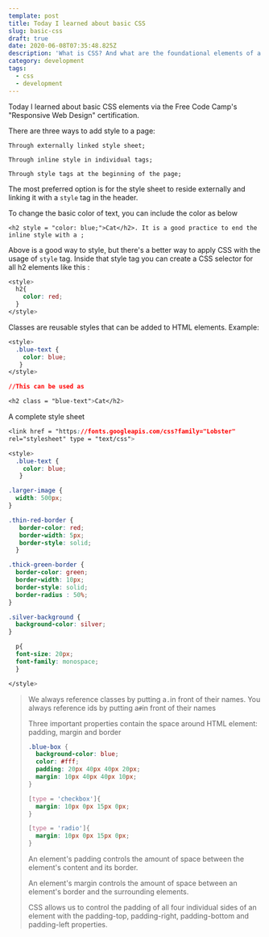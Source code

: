 ```yaml
---
template: post
title: Today I learned about basic CSS
slug: basic-css
draft: true
date: 2020-06-08T07:35:48.825Z
description: 'What is CSS? And what are the foundational elements of a good CSS file. '
category: development
tags:
  - css
  - development
---
```

Today I learned about basic CSS elements via the Free Code Camp's "Responsive Web Design" certification.

There are three ways to add style to a page:

`Through externally linked style sheet;`

`Through inline style in individual tags;`

`Through style tags at the beginning of the page;`

The most preferred option is for the style sheet to reside externally and linking it with a `style` tag in the header. 

To change the basic color of text, you can include the color as below

`<h2 style = "color: blue;">Cat</h2>. It is a good practice to end the inline style with a ;`

Above is a good way to style, but there's a better way to apply CSS with the usage of `style` tag. Inside that style tag you can create a CSS selector for all h2 elements like this :

```css
<style>
  h2{
    color: red;
  }
</style>
```

Classes are reusable styles that can be added to HTML elements. Example:

```css
<style>
  .blue-text {
    color: blue;
   }
</style>

//This can be used as

<h2 class = "blue-text">Cat</h2>
```

A complete style sheet

```css
<link href = "https://fonts.googleapis.com/css?family="Lobster" 
rel="stylesheet" type = "text/css">

<style>
  .blue-text {
    color: blue;
   }

.larger-image {
  width: 500px;
}

.thin-red-border {
   border-color: red;
   border-width: 5px;
   border-style: solid;
  }

.thick-green-border {
  border-color: green;
  border-width: 10px;
  border-style: solid;
  border-radius : 50%;
}

.silver-background {
  background-color: silver;
}

  p{
  font-size: 20px;
  font-family: monospace;
  }

</style>
```

> We always reference classes by putting a`.`in front of their names. You always reference ids by putting a`#`in front of their names
>
> Three important properties contain the space around HTML element: padding, margin and border
>
> ```css
> .blue-box {
>   background-color: blue;
>   color: #fff;
>   padding: 20px 40px 40px 20px;  
>   margin: 10px 40px 40px 10px;
> }
>
> [type = 'checkbox']{
>   margin: 10px 0px 15px 0px;
> }
>
> [type = 'radio']{
>   margin: 10px 0px 15px 0px;
> }
> ```
>
> An element's padding controls the amount of space between the element's content and its border.
>
> An element's margin controls the amount of space between an element's border and the surrounding elements.
>
> CSS allows us to control the padding of all four individual sides of an element with the padding-top, padding-right, padding-bottom and padding-left properties.
>
>
